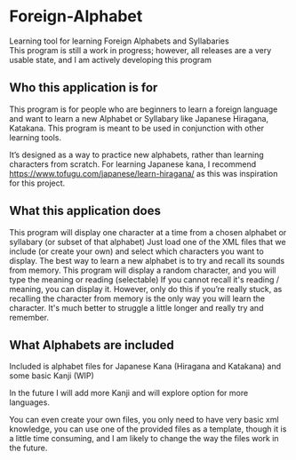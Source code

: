 # Foreign-Alphabet
Learning tool for learning Foreign Alphabets and Syllabaries<br>
This program is still a work in progress; however, all releases are a very usable state, and I am actively developing this program

## Who this application is for
This program is for people who are beginners to learn a foreign language and want to learn a new Alphabet or Syllabary like Japanese Hiragana, Katakana.
This program is meant to be used in conjunction with other learning tools.

It’s designed as a way to practice new alphabets, rather than learning characters from scratch.
For learning Japanese kana, I recommend https://www.tofugu.com/japanese/learn-hiragana/ as this was inspiration for this project.
## What this application does
This program will display one character at a time from a chosen alphabet or syllabary (or subset of that alphabet)
Just load one of the XML files that we include (or create your own)
and select which characters you want to display.
The best way to learn a new alphabet is to try and recall its sounds from memory.
This program will display a random character, and you will type the meaning or reading (selectable)
If you cannot recall it's reading / meaning, you can display it.
However, only do this if you’re really stuck, as recalling the character from memory is the only way you will learn the character.
It's much better to struggle a little longer and really try and remember.
## What Alphabets are included
Included is alphabet files for Japanese Kana (Hiragana and Katakana) and some basic Kanji (WIP)

In the future I will add more Kanji and will explore option for more languages.

You can even create your own files, you only need to have very basic xml knowledge, you can use one of the provided files as a template, though it is a little time consuming, and I am likely to change the way the files work in the future.

